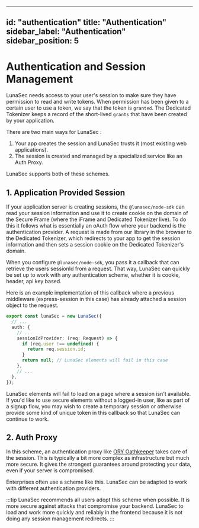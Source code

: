 <!--
  ~ Copyright by LunaSec (owned by Refinery Labs, Inc)
  ~
  ~ Licensed under the Creative Commons Attribution-ShareAlike 4.0 International
  ~ (the "License"); you may not use this file except in compliance with the
  ~ License. You may obtain a copy of the License at
  ~
  ~ https://creativecommons.org/licenses/by-sa/4.0/legalcode
  ~
  ~ See the License for the specific language governing permissions and
  ~ limitations under the License.
  ~
-->
---
id: "authentication"
title: "Authentication"
sidebar_label: "Authentication"
sidebar_position: 5
---

# Authentication and Session Management

LunaSec needs access to your user's session to make sure they have permission to read and write tokens.  When permission has been
given to a certain user to use a token, we say that the token is `granted`.  The Dedicated Tokenizer keeps a record of the short-lived 
`grants` that have been created by your application.

There are two main ways for LunaSec :
1. Your app creates the session and LunaSec trusts it (most existing web applications).
2. The session is created and managed by a specialized service like an Auth Proxy.

LunaSec supports both of these schemes.

## 1. Application Provided Session
If your application server is creating sessions, the `@lunasec/node-sdk` can read your session information and use it to
create cookie on the domain of the Secure Frame (where the iFrame and Dedicated Tokenizer live). To do this it follows what is
essentially an oAuth flow where your backend is the authentication provider. A request is made from our library in the browser to
the Dedicated Tokenizer, 
which redirects to your app to get the session information and then sets a session cookie on the Dedicated Tokenizer's domain.  

When you configure `@lunasec/node-sdk`, you pass it a callback that can retrieve the users sessionId from a request. 
That way, LunaSec can quickly be set up to work with any authentication scheme, whether it is cookie, header, api key based.  

Here is an example implementation of this callback where a previous middleware (express-session in this case) has already attached
a session object to the request.
```typescript
export const lunaSec = new LunaSec({
  // ...
  auth: {
    // ...
    sessionIdProvider: (req: Request) => {
      if (req.user !== undefined) {
        return req.session.id;
      }
      return null; // LunaSec elements will fail in this case
    },
    // ...
  },
});
```
LunaSec elements will fail to load on a page where a session isn't available. If you'd like to use secure elements without a logged-in user,
like as part of a signup flow, you may wish to create a temporary session or otherwise provide
some kind of unique token in this callback so that LunaSec can continue to work. 

## 2. Auth Proxy
In this scheme, an authentication proxy like [ORY Oathkeeper](https://www.ory.sh/oathkeeper/docs/) takes care of the session.
This is typically a bit more complex as infrastructure but
much more secure. It gives the strongest guarantees around protecting your data, even if your server is compromised. 

Enterprises often use a scheme like this.  LunaSec can be adapted to work with different authentication providers.

:::tip
LunaSec recommends all users adopt this scheme when possible.  It is more secure against attacks that compromise your backend.  LunaSec to load and work more quickly and reliably in the frontend because it is not doing any session management redirects.
:::